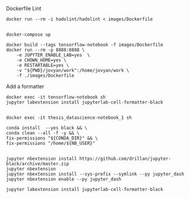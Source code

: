 
Dockerfile Lint

    docker run --rm -i hadolint/hadolint < images/Dockerfile


    docker-compose up

    docker build --tags tensorflow-notebook -f images/Dockerfile
    docker run --rm -p 8888:8888 \
        -e JUPYTER_ENABLE_LAB=yes  \
        -e CHOWN_HOME=yes \
        -e RESTARTABLE=yes \
        -v "${PWD}/jovyan/work":/home/jovyan/work \
        -f ./images/Dockerfile


Add a formatter

    docker exec -it tensorflow-notebook sh
    jupyter labextension install jupyterlab-cell-formatter-black


    docker exec -it thesis_datascience-notebook_1 sh

    conda install  --yes black && \
    conda clean --all -f -y && \
    fix-permissions "${CONDA_DIR}" && \
    fix-permissions "/home/${NB_USER}"

  
    jupyter nbextension install https://github.com/drillan/jupyter-black/archive/master.zip
    jupyter nbextension
    jupyter nbextension install --sys-prefix --symlink --py jupyter_dash
    jupyter nbextension enable --py jupyter_dash

    jupyter labextension install jupyterlab-cell-formatter-black